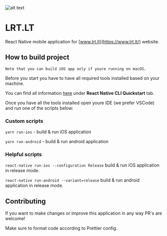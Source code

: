 ![alt text](https://www.lrt.lt/images/logo/logo-lrt.svg?v=238)

# LRT.LT

React Native mobile application for [www.lrt.lt](https://www.lrt.lt/) website.

## How to build project

```Note that you can build iOS app only if youre running on macOS.```

Before you start you have to have all required tools installed based on your machine.

You can find all information [here](https://facebook.github.io/react-native/docs/getting-started) under **React Native CLI Quickstart** tab.




Once you have all  the tools installed open youre IDE (we prefer VSCode) and run one of the scripts below:

### Custom scripts

```yarn run-ios``` - build & run iOS application

```yarn run-android```  - build & run android application

### Helpful scripts

```react-native run-ios --configuration Release``` build & run iOS application in release mode.

```react-native run-android --variant=release``` build & run android application in release mode.

## Contributing
If you want to make changes or improve this application in any way PR's are welcome!

Make sure to format code according to Prettier config.

